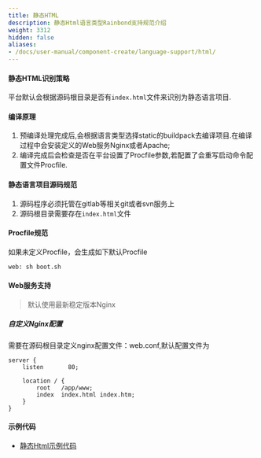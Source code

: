 ```yaml
---
title: 静态HTML
description: 静态Html语言类型Rainbond支持规范介绍
weight: 3312
hidden: false
aliases:
- /docs/user-manual/component-create/language-support/html/
---
```


#### 静态HTML识别策略
平台默认会根据源码根目录是否有`index.html`文件来识别为静态语言项目.

#### 编译原理

1. 预编译处理完成后,会根据语言类型选择static的buildpack去编译项目.在编译过程中会安装定义的Web服务Nginx或者Apache;
2. 编译完成后会检查是否在平台设置了Procfile参数,若配置了会重写启动命令配置文件Procfile.

#### 静态语言项目源码规范

1. 源码程序必须托管在gitlab等相关git或者svn服务上
2. 源码根目录需要存在`index.html`文件

#### Procfile规范

如果未定义Procfile，会生成如下默认Procfile

```bash
web: sh boot.sh
```

#### Web服务支持

> 默认使用最新稳定版本Nginx

##### 自定义Nginx配置

需要在源码根目录定义nginx配置文件：web.conf,默认配置文件为

```
server {
    listen       80;
    
    location / {
        root   /app/www;
        index  index.html index.htm;
    }
}
```

#### 示例代码

- [静态Html示例代码](https://github.com/goodrain/static-demo.git)